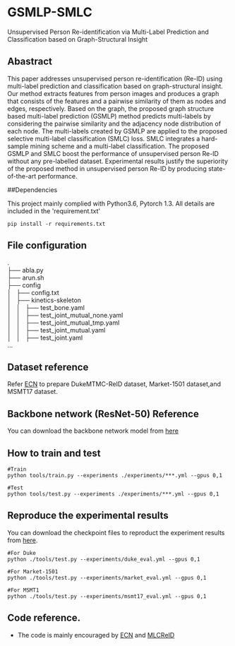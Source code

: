 # GSMLP-SMLC
Unsupervised Person Re-identification via Multi-Label Prediction and Classification based on Graph-Structural Insight

## Abastract

This paper addresses unsupervised person re-identification (Re-ID) using multi-label prediction and classification based on graph-structural insight. Our method extracts features from person images and produces a graph that consists of the features and a pairwise similarity of them as nodes and edges, respectively. Based on the graph, the proposed graph structure based multi-label prediction (GSMLP) method predicts multi-labels by considering the pairwise similarity and the adjacency node distribution of each node. The multi-labels created by GSMLP are applied to the proposed selective multi-label classification (SMLC) loss. SMLC integrates a hard-sample mining scheme and a multi-label classification. The proposed GSMLP and SMLC boost the performance of unsupervised person Re-ID without any pre-labelled dataset. Experimental results justify the superiority of the proposed method in unsupervised person Re-ID by producing state-of-the-art performance. 



##Dependencies

This project mainly complied with Python3.6, Pytorch 1.3. All details are included in the 'requirement.txt'
~~~
pip install -r requirements.txt
~~~


## File configuration
.<br>
├── abla.py<br>
├── arun.sh<br>
├── config<br>
│   ├── config.txt<br>
│   ├── kinetics-skeleton<br>
│   │   ├── test_bone.yaml<br>
│   │   ├── test_joint_mutual_none.yaml<br>
│   │   ├── test_joint_mutual_tmp.yaml<br>
│   │   ├── test_joint_mutual.yaml<br>
│   │   ├── test_joint.yaml<br>
...


## Dataset reference
Refer [ECN](https://github.com/zhunzhong07/ECN) to prepare DukeMTMC-ReID dataset, Market-1501 dataset,and MSMT17 dataset.

## Backbone network (ResNet-50) Reference
You can download the backbone network model from [here](https://drive.google.com/file/d/1rfCcrOzIWNWakA3BYkqp5om2_nI5Ftr8/view?usp=sharing)



## How to train and test
~~~
#Train
python tools/train.py --experiments ./experiments/***.yml --gpus 0,1

#Test
python tools/test.py --experiments ./experiments/***.yml --gpus 0,1
~~~


## Reproduce the experimental results

You can download the checkpoint files to reproduct the experiment results from [here](https://drive.google.com/file/d/1CsKlNc06ZQbMlThEPkowmDSlMJlLmdq8/view?usp=sharing).

~~~
#For Duke
python ./tools/test.py --experiments/duke_eval.yml --gpus 0,1

#For Market-1501
python ./tools/test.py --experiments/market_eval.yml --gpus 0,1

#For MSMT1
python ./tools/test.py --experiments/msmt17_eval.yml --gpus 0,1

~~~


## Code reference.
* The code is mainly encouraged by [ECN](https://github.com/zhunzhong07/ECN) and [MLCReID](https://github.com/kennethwdk/MLCReID)

